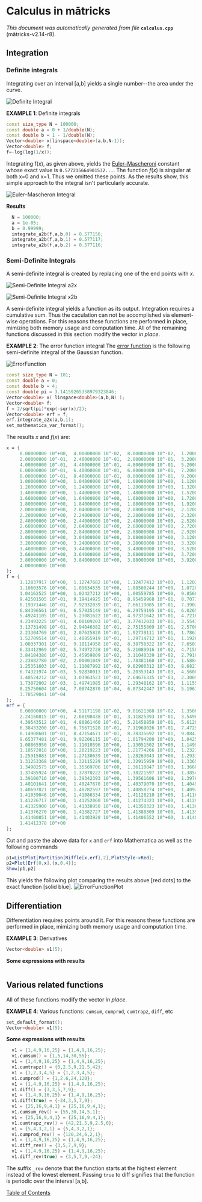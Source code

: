 
# Calculus in mātricks
_This document was automatically generated from file_ **`calculus.cpp`** (mātricks-v2.14-r8).

## Integration
### Definite integrals
Integrating over an interval [a,b] yields a single number--the area under the curve.

![Definite Integral](DefiniteIntegral.PNG)


**EXAMPLE 1**: Definite integrals
```C++
const size_type N = 100000;
const double a = 0 + 1/double(N);
const double b = 1 - 1/double(N);
Vector<double> x(linspace<double>(a,b,N-1));
Vector<double> f;
f=-log(log(1/x));
```

Integrating f(x), as given above, yields the [Euler–Mascheroni](http://mathworld.wolfram.com/Euler-MascheroniConstant.html) constant whose exact value is `0.577215664901532...`.  The function _f_(_x_) is singular at both x=0 and x=1.  Thus we omitted these points. As the results show, this simple approach to the integral isn't particularly accurate. 

 ![Euler–Mascheron Integral](EulerMascheroniConstant.PNG)

**Results**
```C++
  N = 100000; 
  a = 1e-05; 
  b = 0.99999; 
  integrate_a2b(f,a,b,0) = 0.577156; 
  integrate_a2b(f,a,b,1) = 0.577117; 
  integrate_a2b(f,a,b,2) = 0.577116; 
```

### Semi-Definite Integrals
A semi-definite integral is created by replacing one of the end points with _x_.

![Semi-Definite Integral a2x](SemiDefinite_a2x.PNG)

![Semi-Definite Integral x2b](SemiDefinite_x2b.PNG)

A semi-definite integral yields a function as its output.
Integration requires a cumulative sum.  Thus the caculation can not be accomplished via element-wise operations.  For this reasons these functions are performed in place, mimizing both memory usage and computation time.
All of the remaining functions discussed in this section modify the vector _in place_.


**EXAMPLE 2**:  The error function integral
The [error function](http://mathworld.wolfram.com/Erf.html) is the following semi-definite integral of the Gaussian function.

![ErrorFunction](ErrorFunction.PNG)
```C++
const size_type N = 101;
const double a = 0;
const double b = 4;
const double pi = 3.14159265358979323846;
Vector<double> x( linspace<double>(a,b,N) );
Vector<double> f;
f = 2/sqrt(pi)*exp(-sqr(x)/2);
Vector<double> erf = f;
erf.integrate_a2x(a,b,1);
set_mathematica_var_format();
```

The results _x_ and _f_(_x_) are:

```Mathematica
x = {
     0.00000000 10^+00,  4.00000000 10^-02,  8.00000000 10^-02,  1.20000000 10^-01,  1.60000000 10^-01, 
     2.00000000 10^-01,  2.40000000 10^-01,  2.80000000 10^-01,  3.20000000 10^-01,  3.60000000 10^-01, 
     4.00000000 10^-01,  4.40000000 10^-01,  4.80000000 10^-01,  5.20000000 10^-01,  5.60000000 10^-01, 
     6.00000000 10^-01,  6.40000000 10^-01,  6.80000000 10^-01,  7.20000000 10^-01,  7.60000000 10^-01, 
     8.00000000 10^-01,  8.40000000 10^-01,  8.80000000 10^-01,  9.20000000 10^-01,  9.60000000 10^-01, 
     1.00000000 10^+00,  1.04000000 10^+00,  1.08000000 10^+00,  1.12000000 10^+00,  1.16000000 10^+00, 
     1.20000000 10^+00,  1.24000000 10^+00,  1.28000000 10^+00,  1.32000000 10^+00,  1.36000000 10^+00, 
     1.40000000 10^+00,  1.44000000 10^+00,  1.48000000 10^+00,  1.52000000 10^+00,  1.56000000 10^+00, 
     1.60000000 10^+00,  1.64000000 10^+00,  1.68000000 10^+00,  1.72000000 10^+00,  1.76000000 10^+00, 
     1.80000000 10^+00,  1.84000000 10^+00,  1.88000000 10^+00,  1.92000000 10^+00,  1.96000000 10^+00, 
     2.00000000 10^+00,  2.04000000 10^+00,  2.08000000 10^+00,  2.12000000 10^+00,  2.16000000 10^+00, 
     2.20000000 10^+00,  2.24000000 10^+00,  2.28000000 10^+00,  2.32000000 10^+00,  2.36000000 10^+00, 
     2.40000000 10^+00,  2.44000000 10^+00,  2.48000000 10^+00,  2.52000000 10^+00,  2.56000000 10^+00, 
     2.60000000 10^+00,  2.64000000 10^+00,  2.68000000 10^+00,  2.72000000 10^+00,  2.76000000 10^+00, 
     2.80000000 10^+00,  2.84000000 10^+00,  2.88000000 10^+00,  2.92000000 10^+00,  2.96000000 10^+00, 
     3.00000000 10^+00,  3.04000000 10^+00,  3.08000000 10^+00,  3.12000000 10^+00,  3.16000000 10^+00, 
     3.20000000 10^+00,  3.24000000 10^+00,  3.28000000 10^+00,  3.32000000 10^+00,  3.36000000 10^+00, 
     3.40000000 10^+00,  3.44000000 10^+00,  3.48000000 10^+00,  3.52000000 10^+00,  3.56000000 10^+00, 
     3.60000000 10^+00,  3.64000000 10^+00,  3.68000000 10^+00,  3.72000000 10^+00,  3.76000000 10^+00, 
     3.80000000 10^+00,  3.84000000 10^+00,  3.88000000 10^+00,  3.92000000 10^+00,  3.96000000 10^+00, 
     4.00000000 10^+00
}; 
f = {
     1.12837917 10^+00,  1.12747682 10^+00,  1.12477412 10^+00,  1.12028401 10^+00,  1.11402796 10^+00, 
     1.10603576 10^+00,  1.09634535 10^+00,  1.08500244 10^+00,  1.07206022 10^+00,  1.05757890 10^+00, 
     1.04162525 10^+00,  1.02427212 10^+00,  1.00559785 10^+00,  9.85685676 10^-01,  9.64623159 10^-01, 
     9.42501505 10^-01,  9.19414925 10^-01,  8.95459968 10^-01,  8.70734856 10^-01,  8.45338819 10^-01, 
     8.19371446 10^-01,  7.92932039 10^-01,  7.66119005 10^-01,  7.39029262 10^-01,  7.11757680 10^-01, 
     6.84396561 10^-01,  6.57035149 10^-01,  6.29759195 10^-01,  6.02650554 10^-01,  5.75786836 10^-01, 
     5.49241105 10^-01,  5.23081622 10^-01,  4.97371642 10^-01,  4.72169257 10^-01,  4.47527289 10^-01, 
     4.23493225 10^-01,  4.00109203 10^-01,  3.77412033 10^-01,  3.55433267 10^-01,  3.34199298 10^-01, 
     3.13731498 10^-01,  2.94046382 10^-01,  2.75155809 10^-01,  2.57067197 10^-01,  2.39783760 10^-01, 
     2.23304769 10^-01,  2.07625820 10^-01,  1.92739111 10^-01,  1.78633731 10^-01,  1.65295952 10^-01, 
     1.52709514 10^-01,  1.40855919 10^-01,  1.29714712 10^-01,  1.19263761 10^-01,  1.09479522 10^-01, 
     1.00337301 10^-01,  9.18114958 10^-02,  8.38758322 10^-02,  7.65035784 10^-02,  6.96677502 10^-02, 
     6.33412969 10^-02,  5.74972728 10^-02,  5.21089916 10^-02,  4.71501654 10^-02,  4.25950273 10^-02, 
     3.84184386 10^-02,  3.45959809 10^-02,  3.11040339 10^-02,  2.79198391 10^-02,  2.50215516 10^-02, 
     2.23882780 10^-02,  2.00001049 10^-02,  1.78381160 10^-02,  1.58844003 10^-02,  1.41220516 10^-02, 
     1.25351603 10^-02,  1.11087992 10^-02,  9.82900312 10^-03,  8.68274321 10^-03,  7.65789787 10^-03, 
     6.74321974 10^-03,  5.92830013 10^-03,  5.20353143 10^-03,  4.56006791 10^-03,  3.98978569 10^-03, 
     3.48524212 10^-03,  3.03963523 10^-03,  2.64676335 10^-03,  2.30098552 10^-03,  1.99718266 10^-03, 
     1.73072002 10^-03,  1.49741085 10^-03,  1.29348162 10^-03,  1.11553880 10^-03,  9.60537281 10^-04, 
     8.25750604 10^-04,  7.08742870 10^-04,  6.07342447 10^-04,  5.19617413 10^-04,  4.43852720 10^-04, 
     3.78529041 10^-04
}; 
erf = {
     0.00000000 10^+00,  4.51171198 10^-02,  9.01621388 10^-02,  1.35063302 10^-01,  1.79749541 10^-01, 
     2.24150815 10^-01,  2.68198438 10^-01,  3.11825393 10^-01,  3.54966647 10^-01,  3.97559429 10^-01, 
     4.39543512 10^-01,  4.80861460 10^-01,  5.21458859 10^-01,  5.61284530 10^-01,  6.00290706 10^-01, 
     6.38433200 10^-01,  6.75671528 10^-01,  7.11969026 10^-01,  7.47292923 10^-01,  7.81614396 10^-01, 
     8.14908601 10^-01,  8.47154671 10^-01,  8.78335692 10^-01,  9.08438657 10^-01,  9.37454396 10^-01, 
     9.65377481 10^-01,  9.92206115 10^-01,  1.01794200 10^+00,  1.04259020 10^+00,  1.06615894 10^+00, 
     1.08865950 10^+00,  1.11010596 10^+00,  1.13051502 10^+00,  1.14990584 10^+00,  1.16829977 10^+00, 
     1.18572018 10^+00,  1.20219223 10^+00,  1.21774266 10^+00,  1.23239956 10^+00,  1.24619221 10^+00, 
     1.25915083 10^+00,  1.27130639 10^+00,  1.28269043 10^+00,  1.29333489 10^+00,  1.30327191 10^+00, 
     1.31253368 10^+00,  1.32115229 10^+00,  1.32915959 10^+00,  1.33658705 10^+00,  1.34346564 10^+00, 
     1.34982575 10^+00,  1.35569706 10^+00,  1.36110847 10^+00,  1.36608804 10^+00,  1.37066291 10^+00, 
     1.37485924 10^+00,  1.37870222 10^+00,  1.38221597 10^+00,  1.38542355 10^+00,  1.38834698 10^+00, 
     1.39100716 10^+00,  1.39342393 10^+00,  1.39561606 10^+00,  1.39760124 10^+00,  1.39939615 10^+00, 
     1.40101641 10^+00,  1.40247670 10^+00,  1.40379070 10^+00,  1.40497118 10^+00,  1.40603001 10^+00, 
     1.40697821 10^+00,  1.40782597 10^+00,  1.40858274 10^+00,  1.40925719 10^+00,  1.40985732 10^+00, 
     1.41039046 10^+00,  1.41086334 10^+00,  1.41128210 10^+00,  1.41165233 10^+00,  1.41197914 10^+00, 
     1.41226717 10^+00,  1.41252060 10^+00,  1.41274323 10^+00,  1.41293851 10^+00,  1.41310950 10^+00, 
     1.41325900 10^+00,  1.41338950 10^+00,  1.41350323 10^+00,  1.41360218 10^+00,  1.41368815 10^+00, 
     1.41376270 10^+00,  1.41382727 10^+00,  1.41388309 10^+00,  1.41393127 10^+00,  1.41397279 10^+00, 
     1.41400851 10^+00,  1.41403920 10^+00,  1.41406552 10^+00,  1.41408806 10^+00,  1.41410733 10^+00, 
     1.41412378 10^+00
}; 
```
Cut and paste the above data for `x` and `erf` into Mathematica as well as the following commands

```Mathematica
p1=ListPlot[Partition[Riffle[x,erf],2],PlotStyle->Red];
p2=Plot[Erf[0,x],{x,0,4}];
Show[p1,p2]
```
This yields the following plot comparing the results above [red dots] to the exact function [solid blue].
![ErrorFunctionPlot](ErrorFunctionPlot.png)
## Differentiation
 Differentiation requires points around it. For this reasons these functions are performed in place, mimizing both memory usage and computation time.


**EXAMPLE 3**: Derivatives
```C++
Vector<double> v1(5);
```

**Some expressions with results**
```C++
```

## Various related functions
All of these functions modify the vector _in place_.


**EXAMPLE 4**: Various functions: `cumsum`, `cumprod`, `cumtrapz`, `diff`, etc
```C++
set_default_format();
Vector<double> v1(5);
```

**Some expressions with results**
```C++
  v1 = {1,4,9,16,25} = {1,4,9,16,25}; 
  v1.cumsum() = {1,5,14,30,55}; 
  v1 = {1,4,9,16,25} = {1,4,9,16,25}; 
  v1.cumtrapz() = {0,2.5,9,21.5,42}; 
  v1 = {1,2,3,4,5} = {1,2,3,4,5}; 
  v1.cumprod() = {1,2,6,24,120}; 
  v1 = {1,4,9,16,25} = {1,4,9,16,25}; 
  v1.diff() = {3,3,5,7,9}; 
  v1 = {1,4,9,16,25} = {1,4,9,16,25}; 
  v1.diff(true) = {-24,3,5,7,9}; 
  v1 = {25,16,9,4,1} = {25,16,9,4,1}; 
  v1.cumsum_rev() = {55,30,14,5,1}; 
  v1 = {25,16,9,4,1} = {25,16,9,4,1}; 
  v1.cumtrapz_rev() = {42,21.5,9,2.5,0}; 
  v1 = {5,4,3,2,1} = {5,4,3,2,1}; 
  v1.cumprod_rev() = {120,24,6,2,1}; 
  v1 = {1,4,9,16,25} = {1,4,9,16,25}; 
  v1.diff_rev() = {3,5,7,9,9}; 
  v1 = {1,4,9,16,25} = {1,4,9,16,25}; 
  v1.diff_rev(true) = {3,5,7,9,-24}; 
```

The suffix `_rev` denote that the function starts at the highest element instead of the lowest element. Passing `true` to diff signifies that the function is periodic over the interval [a,b]. 

[Table of Contents](README.md)

